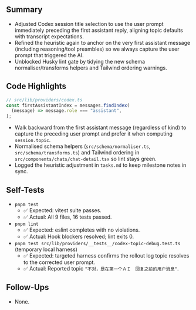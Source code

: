 ## Summary

- Adjusted Codex session title selection to use the user prompt immediately preceding the first assistant reply, aligning topic defaults with transcript expectations.
- Refined the heuristic again to anchor on the very first assistant message (including reasoning/tool preambles) so we always capture the user prompt that triggered the AI.
- Unblocked Husky lint gate by tidying the new schema normaliser/transforms helpers and Tailwind ordering warnings.

## Code Highlights

```ts
// src/lib/providers/codex.ts
const firstAssistantIndex = messages.findIndex(
  (message) => message.role === "assistant",
);
```

- Walk backward from the first assistant message (regardless of kind) to capture the preceding user prompt and prefer it when computing `session.topic`.
- Normalised schema helpers (`src/schema/normaliser.ts`, `src/schema/transforms.ts`) and Tailwind ordering in `src/components/chats/chat-detail.tsx` so lint stays green.
- Logged the heuristic adjustment in `tasks.md` to keep milestone notes in sync.

## Self-Tests

- `pnpm test`
  - ✅ Expected: vitest suite passes.
  - ✅ Actual: All 9 files, 16 tests passed.
- `pnpm lint`
  - ✅ Expected: eslint completes with no violations.
  - ✅ Actual: Hook blockers resolved; lint exits 0.
- `pnpm test src/lib/providers/__tests__/codex-topic-debug.test.ts` (temporary local harness)
  - ✅ Expected: targeted harness confirms the rollout log topic resolves to the corrected user prompt.
  - ✅ Actual: Reported topic `"不对，是在第一个ＡＩ　回复之前的用户消息"`.

## Follow-Ups

- None.

